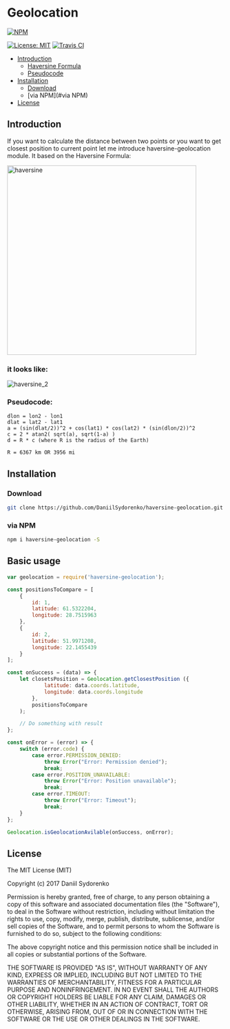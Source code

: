 Geolocation
========

[![NPM](https://nodei.co/npm/haversine-geolocation.png)](https://nodei.co/npm/haversine-geolocation/)

[![License: MIT](https://img.shields.io/badge/License-MIT-yellow.svg)](https://opensource.org/licenses/MIT) [![Travis CI](https://travis-ci.org/DaniilSydorenko/haversine-geolocation.svg?branch=master)](https://travis-ci.org/DaniilSydorenko/haversine-geolocation)

- [Introduction](#introduction)
    - [Haversine Formula](#HaversineFormula)
    - [Pseudocode](#pseudocode)
- [Installation](#installation)
    - [Download](#download)
    - [via NPM](#via NPM)
- [License](#license)

## Introduction
If you want to calculate the distance between two points or you want to get closest position to current point let me introduce haversine-geolocation module. It based on the Haversine Formula:

<img width="439" alt="haversine" src="https://user-images.githubusercontent.com/2789198/27240436-e9a459da-52d4-11e7-8f84-f96d0b312859.png">

### it looks like:
![haversine_2](https://user-images.githubusercontent.com/2789198/27240432-e67a0cf0-52d4-11e7-9acb-b935e1a84f47.png)

### Pseudocode:

```code()
dlon = lon2 - lon1 
dlat = lat2 - lat1 
a = (sin(dlat/2))^2 + cos(lat1) * cos(lat2) * (sin(dlon/2))^2 
c = 2 * atan2( sqrt(a), sqrt(1-a) ) 
d = R * c (where R is the radius of the Earth)

R = 6367 km OR 3956 mi
```
## Installation

### Download
```bash
git clone https://github.com/DaniilSydorenko/haversine-geolocation.git
```
### via NPM
```bash
npm i haversine-geolocation -S
```
## Basic usage
``` javascript
var geolocation = require('haversine-geolocation');

const positionsToCompare = [
    {
        id: 1,
        latitude: 61.5322204,
        longitude: 28.7515963
    },
    {
        id: 2,
        latitude: 51.9971208,
        longitude: 22.1455439
    }
];

const onSuccess = (data) => {
    let closetsPosition = Geolocation.getClosestPosition ({
            latitude: data.coords.latitude,
            longitude: data.coords.longitude
        },
        positionsToCompare
    );

    // Do something with result
};

const onError = (error) => {
    switch (error.code) {
        case error.PERMISSION_DENIED:
            throw Error("Error: Permission denied");
            break;
        case error.POSITION_UNAVAILABLE:
            throw Error("Error: Position unavailable");
            break;
        case error.TIMEOUT:
            throw Error("Error: Timeout");
            break;
    }
};

Geolocation.isGeolocationAvilable(onSuccess, onError);
```

License
-------

The MIT License (MIT)

Copyright (c) 2017 Daniil Sydorenko

Permission is hereby granted, free of charge, to any person obtaining a copy of this software and associated
documentation files (the "Software"), to deal in the Software without restriction, including without limitation
the rights to use, copy, modify, merge, publish, distribute, sublicense, and/or sell copies of the Software,
and to permit persons to whom the Software is furnished to do so, subject to the following conditions:

The above copyright notice and this permission notice shall be included in all copies or substantial
portions of the Software.

THE SOFTWARE IS PROVIDED "AS IS", WITHOUT WARRANTY OF ANY KIND, EXPRESS OR IMPLIED, INCLUDING BUT NOT LIMITED
TO THE WARRANTIES OF MERCHANTABILITY, FITNESS FOR A PARTICULAR PURPOSE AND NONINFRINGEMENT. IN NO EVENT SHALL
THE AUTHORS OR COPYRIGHT HOLDERS BE LIABLE FOR ANY CLAIM, DAMAGES OR OTHER LIABILITY, WHETHER IN AN ACTION OF
CONTRACT, TORT OR OTHERWISE, ARISING FROM, OUT OF OR IN CONNECTION WITH THE SOFTWARE OR THE USE OR OTHER
DEALINGS IN THE SOFTWARE.

